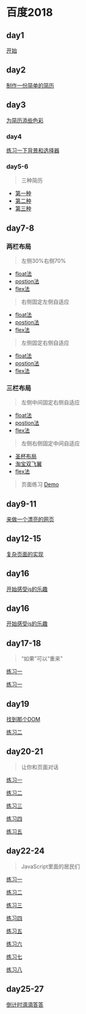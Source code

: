 # 百度2018

## day1
[开始](https://concons.github.io/baidu/day1/index.html)

## day2 
[制作一份简单的简历](https://concons.github.io/baidu/day2/index.html)

## day3 
[为简历添些色彩](https://concons.github.io/baidu/day3/index.html)

### day4
[练习一下背景和选择器](https://concons.github.io/baidu/day4/index.html)

### day5-6
> 三种简历
- [第一种](https://concons.github.io/baidu/day5-6/index.html)
- [第二种](https://concons.github.io/baidu/day5-6/index2.html)
- [第三种](https://concons.github.io/baidu/day5-6/index3.html)

## day7-8
### 两栏布局 
> 左侧30%右侧70%
- [float法](https://concons.github.io/baidu/day7-8/两栏布局/左30右70/1.html)
- [postion法](https://concons.github.io/baidu/day7-8/两栏布局/左30右70/2.html)
- [flex法](https://concons.github.io/baidu/day7-8/两栏布局/左30右70/3.html)
> 右侧固定左侧自适应
- [float法](https://concons.github.io/baidu/day7-8/两栏布局/右定左自变/1.html)
- [postion法](https://concons.github.io/baidu/day7-8/两栏布局/右定左自变/2.html)
- [flex法](https://concons.github.io/baidu/day7-8/两栏布局/右定左自变/3.html)
> 左侧固定右侧自适应
- [float法](https://concons.github.io/baidu/day7-8/两栏布局/左定右自变/1.html)
- [postion法](https://concons.github.io/baidu/day7-8/两栏布局/左定右自变/2.html)
- [flex法](https://concons.github.io/baidu/day7-8/两栏布局/左定右自变/3.html)
### 三栏布局
> 左侧中间固定右侧自适应
- [float法](https://concons.github.io/baidu/day7-8/三栏布局/左定中定右自变/1.html)
- [postion法](https://concons.github.io/baidu/day7-8/三栏布局/左定中定右自变/2.html)
- [flex法](https://concons.github.io/baidu/day7-8/三栏布局/左定中定右自变/3.html)
> 左侧右侧固定中间自适应
- [圣杯布局](https://concons.github.io/baidu/day7-8/三栏布局/左定右定中自变/1.html)
- [淘宝双飞翼](https://concons.github.io/baidu/day7-8/三栏布局/左定右定中自变/2.html)
- [flex法](https://concons.github.io/baidu/day7-8/三栏布局/左定右定中自变/3.html)
> 页面练习
[Demo](https://concons.github.io/baidu/day7-8/index.html)
## day9-11
[来做一个漂亮的网页](https://concons.github.io/baidu/day9-11/index.html)
## day12-15
[复杂页面的实现](https://concons.github.io/baidu/day12-15/index.html)
## day16
[开始感受js的乐趣](https://concons.github.io/baidu/day16/index.html)
## day16
[开始感受js的乐趣](https://concons.github.io/baidu/day16/index.html)
## day17-18
>“如果”可以“重来”

[练习一](https://concons.github.io/baidu/day17-18/index.html)

[练习一](https://concons.github.io/baidu/day17-18/index2.html)
## day19
[找到那个DOM](https://concons.github.io/baidu/day19/index.html)

[练习二](https://concons.github.io/baidu/day19/index2.html)
## day20-21
>让你和页面对话

[练习一](https://concons.github.io/baidu/day20-21/index.html)

[练习二](https://concons.github.io/baidu/day20-21/index2.html)

[练习三](https://concons.github.io/baidu/day20-21/index3.html)

[练习四](https://concons.github.io/baidu/day20-21/index4.html)

[练习五](https://concons.github.io/baidu/day20-21/index5.html)

## day22-24
>JavaScript里面的居民们

[练习一](https://concons.github.io/baidu/day22-24/index.html)

[练习二](https://concons.github.io/baidu/day22-24/index2.html)

[练习三](https://concons.github.io/baidu/day22-24/index3.html)

[练习四](https://concons.github.io/baidu/day22-24/index4.html)

[练习五](https://concons.github.io/baidu/day22-24/index5.html)

[练习六](https://concons.github.io/baidu/day22-24/index6.html)

[练习七](https://concons.github.io/baidu/day22-24/index7.html)

[练习八](https://concons.github.io/baidu/day22-24/index8.html)

## day25-27
[倒计时滴滴答答](https://concons.github.io/baidu/day25-27/index.html)

